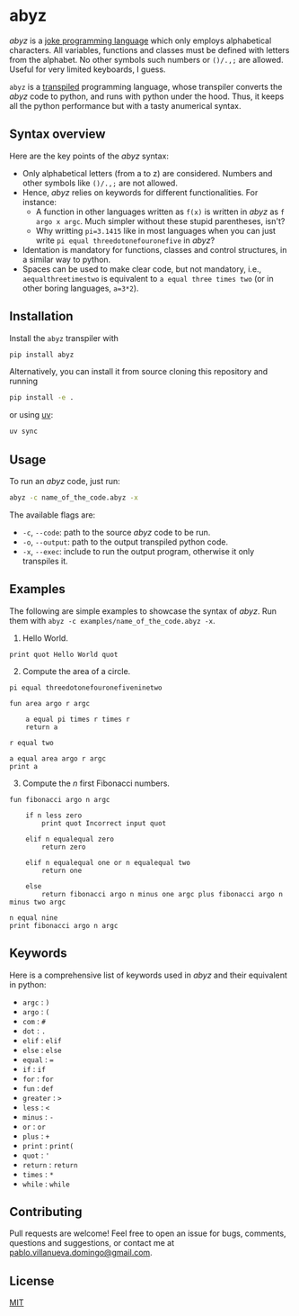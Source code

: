# abyz

_abyz_ is a [joke programming language](https://esolangs.org/wiki/Joke_language_list) which only employs alphabetical characters. All variables, functions and classes must be defined with letters from the alphabet. No other symbols such numbers or `()/.,;` are allowed. Useful for very limited keyboards, I guess.

`abyz` is a [transpiled](https://en.wikipedia.org/wiki/Source-to-source_compiler) programming language, whose transpiler converts the _abyz_ code to python, and runs with python under the hood. Thus, it keeps all the python performance but with a tasty anumerical syntax.

## Syntax overview

Here are the key points of the _abyz_ syntax:

- Only alphabetical letters (from a to z) are considered. Numbers and other symbols like `()/.,;` are not allowed.
- Hence, _abyz_ relies on keywords for different functionalities. For instance:
  - A function in other languages written as `f(x)` is written in _abyz_ as `f argo x argc`. Much simpler without these stupid parentheses, isn't?
  - Why writting `pi=3.1415` like in most languages when you can just write `pi equal threedotonefouronefive` in _abyz_?
- Identation is mandatory for functions, classes and control structures, in a similar way to python.
- Spaces can be used to make clear code, but not mandatory, i.e., `aequalthreetimestwo` is equivalent to `a equal three times two` (or in other boring languages, `a=3*2`).

## Installation

Install the `abyz` transpiler with

```sh
pip install abyz
```

Alternatively, you can install it from source cloning this repository and running

```sh
pip install -e .
```

or using [uv](https://docs.astral.sh/uv/):

```sh
uv sync
```

## Usage

To run an _abyz_ code, just run:

```sh
abyz -c name_of_the_code.abyz -x
```

The available flags are:

- `-c`, `--code`: path to the source _abyz_ code to be run.
- `-o`, `--output`: path to the output transpiled python code.
- `-x`, `--exec`: include to run the output program, otherwise it only transpiles it.

## Examples

The following are simple examples to showcase the syntax of _abyz_. Run them with `abyz -c examples/name_of_the_code.abyz -x`.

1. Hello World.

```
print quot Hello World quot
```

2. Compute the area of a circle.

```
pi equal threedotonefouronefiveninetwo

fun area argo r argc

    a equal pi times r times r
    return a

r equal two

a equal area argo r argc
print a
```

3. Compute the _n_ first Fibonacci numbers.

```
fun fibonacci argo n argc

    if n less zero
        print quot Incorrect input quot

    elif n equalequal zero
        return zero

    elif n equalequal one or n equalequal two
        return one

    else
        return fibonacci argo n minus one argc plus fibonacci argo n minus two argc

n equal nine
print fibonacci argo n argc
```

## Keywords

Here is a comprehensive list of keywords used in _abyz_ and their equivalent in python:

- `argc` : `)`
- `argo` : `(`
- `com` : `#`
- `dot` : `.`
- `elif` : `elif`
- `else` : `else`
- `equal` : `=`
- `if` : `if`
- `for` : `for`
- `fun` : `def`
- `greater` : `>`
- `less` : `<`
- `minus` : `-`
- `or` : `or`
- `plus` : `+`
- `print` : `print(`
- `quot` : `'`
- `return` : `return`
- `times` : `*`
- `while` : `while`

## Contributing

Pull requests are welcome! Feel free to open an issue for bugs, comments, questions and suggestions, or contact me at pablo.villanueva.domingo@gmail.com.

## License

[MIT](https://choosealicense.com/licenses/mit/)
